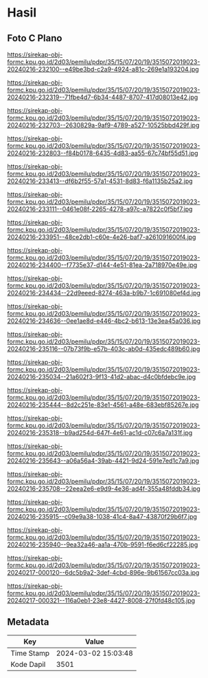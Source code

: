 # Hasil

## Foto C Plano

https://sirekap-obj-formc.kpu.go.id/2d03/pemilu/pdpr/35/15/07/20/19/3515072019023-20240216-232100--e49be3bd-c2a9-4924-a81c-269e1a193204.jpg

https://sirekap-obj-formc.kpu.go.id/2d03/pemilu/pdpr/35/15/07/20/19/3515072019023-20240216-232319--71fbe4d7-6b34-4487-8707-417d08013e42.jpg

https://sirekap-obj-formc.kpu.go.id/2d03/pemilu/pdpr/35/15/07/20/19/3515072019023-20240216-232703--2630829a-9af9-4789-a527-10525bbd429f.jpg

https://sirekap-obj-formc.kpu.go.id/2d03/pemilu/pdpr/35/15/07/20/19/3515072019023-20240216-232803--f84b0178-6435-4d83-aa55-67c74bf55d51.jpg

https://sirekap-obj-formc.kpu.go.id/2d03/pemilu/pdpr/35/15/07/20/19/3515072019023-20240216-233413--df6b2f55-57a1-4531-8d83-f6a1135b25a2.jpg

https://sirekap-obj-formc.kpu.go.id/2d03/pemilu/pdpr/35/15/07/20/19/3515072019023-20240216-233111--0461e08f-2265-4278-a97c-a7822c0f5bf7.jpg

https://sirekap-obj-formc.kpu.go.id/2d03/pemilu/pdpr/35/15/07/20/19/3515072019023-20240216-233951--48ce2db1-c60e-4e26-baf7-a261091600f4.jpg

https://sirekap-obj-formc.kpu.go.id/2d03/pemilu/pdpr/35/15/07/20/19/3515072019023-20240216-234400--f7735e37-d144-4e51-81ea-2a718970e49e.jpg

https://sirekap-obj-formc.kpu.go.id/2d03/pemilu/pdpr/35/15/07/20/19/3515072019023-20240216-234434--22d9eeed-8274-463a-b9b7-1c691080ef4d.jpg

https://sirekap-obj-formc.kpu.go.id/2d03/pemilu/pdpr/35/15/07/20/19/3515072019023-20240216-234636--0ee1ae8d-e446-4bc2-b613-13e3ea45a036.jpg

https://sirekap-obj-formc.kpu.go.id/2d03/pemilu/pdpr/35/15/07/20/19/3515072019023-20240216-235116--07b73f9b-e57b-403c-ab0d-435edc489b60.jpg

https://sirekap-obj-formc.kpu.go.id/2d03/pemilu/pdpr/35/15/07/20/19/3515072019023-20240216-235034--21a602f3-9f13-41d2-abac-d4c0bfdebc9e.jpg

https://sirekap-obj-formc.kpu.go.id/2d03/pemilu/pdpr/35/15/07/20/19/3515072019023-20240216-235444--8d2c251e-83e1-4561-a48e-683ebf85267e.jpg

https://sirekap-obj-formc.kpu.go.id/2d03/pemilu/pdpr/35/15/07/20/19/3515072019023-20240216-235318--b9ad254d-647f-4e61-ac1d-c07c6a7a131f.jpg

https://sirekap-obj-formc.kpu.go.id/2d03/pemilu/pdpr/35/15/07/20/19/3515072019023-20240216-235643--a06a56a4-39ab-4421-9d24-591e7ed1c7a9.jpg

https://sirekap-obj-formc.kpu.go.id/2d03/pemilu/pdpr/35/15/07/20/19/3515072019023-20240216-235708--22eea2e6-e9d9-4e36-ad4f-355a48fddb34.jpg

https://sirekap-obj-formc.kpu.go.id/2d03/pemilu/pdpr/35/15/07/20/19/3515072019023-20240216-235915--c09e9a38-1038-41c4-8a47-43870f29b6f7.jpg

https://sirekap-obj-formc.kpu.go.id/2d03/pemilu/pdpr/35/15/07/20/19/3515072019023-20240216-235940--9ea32a46-aa1a-470b-9591-f6ed6cf22285.jpg

https://sirekap-obj-formc.kpu.go.id/2d03/pemilu/pdpr/35/15/07/20/19/3515072019023-20240217-000120--6dc5b9a2-3def-4cbd-896e-9b61567cc03a.jpg

https://sirekap-obj-formc.kpu.go.id/2d03/pemilu/pdpr/35/15/07/20/19/3515072019023-20240217-000321--116a0eb1-23e8-4427-8008-27f0fd48c105.jpg


## Metadata

| Key        | Value               |
| ---------- | ------------------- |
| Time Stamp | 2024-03-02 15:03:48 |
| Kode Dapil | 3501                |



